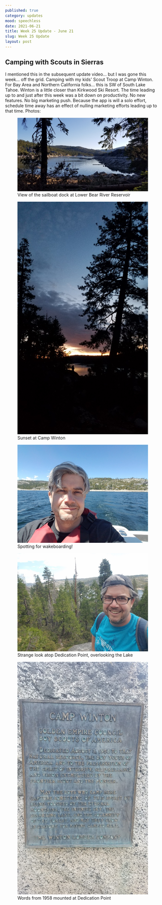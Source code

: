 ```yaml
---
published: true
category: updates
mood: speechless
date: 2021-06-21
title: Week 25 Update - June 21
slug: Week 25 Update
layout: post
---
```


## Camping with Scouts in Sierras

I mentioned this in the subsequent update video... but I was gone this week... off the grid.  Camping with my kids' Scout Troop at Camp Winton.
For Bay Area and Northern California folks... this is SW of South Lake Tahoe.  Winton is a little closer than Kirkwood Ski Resort.   The time leading up to and just after this week was a bit down on productivity.  No new features.  No big marketing push.  Because the app is will a solo effort, schedule time away has an effect of nulling marketing efforts leading up to that time.    Photos:

<figure>
    <img src="/assets/images/20210625_063813_resized.jpg" />
    <figcaption>View of the sailboat dock at Lower Bear River Reservoir</figcaption>
</figure>


<!--more-->

<figure>
    <img src="/assets/images/20210624_205954_resized.jpg" />
    <figcaption>Sunset at Camp Winton</figcaption>
</figure>


<figure>
    <img src="/assets/images/20210623_114321_resized.jpg" />
    <figcaption>Spotting for wakeboarding!</figcaption>
</figure>


<figure>
    <img src="/assets/images/20210625_165032_resized.jpg" />
    <figcaption>Strange look atop Dedication Point, overlooking the Lake</figcaption>
</figure>


<figure>
    <img src="/assets/images/20210625_165224_resized.jpg" />
    <figcaption>Words from 1958 mounted at Dedication Point</figcaption>
</figure>



    
